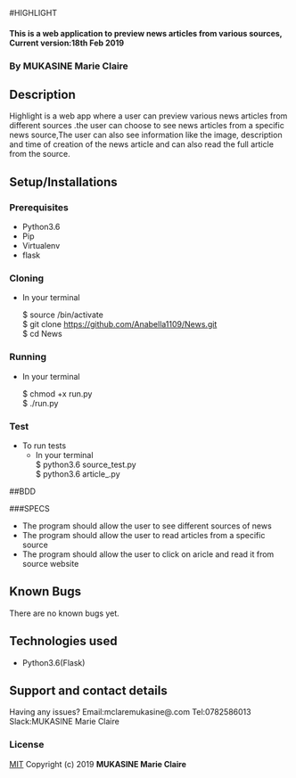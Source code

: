 #HIGHLIGHT
#### This is a web application to preview news articles from various sources, Current version:18th Feb 2019

### By **MUKASINE Marie Claire**
##  Description
Highlight is a web app where a user can preview various news articles from different sources .the user can choose to see news articles from a specific news source,The user can also see information like the image, description and time of creation of the news article and can also read the full article from the source.

## Setup/Installations

### Prerequisites
* Python3.6
* Pip
* Virtualenv
* flask

### Cloning
* In your terminal <br>

    $ source <name of virtual environment>/bin/activate<br>
    $ git clone https://github.com/Anabella1109/News.git<br>
    $ cd News

### Running
 * In your terminal<br>

     $ chmod +x run.py<br>
     $ ./run.py

### Test
* To run tests
  * In your terminal<br>
  $ python3.6 source_test.py<br>
   $ python3.6 article_.py


##BDD

###SPECS


* The program should allow the user to see different sources of news
* The program should allow the user to read articles from a specific source
* The program should allow the user to click on aricle and read it from source website



## Known Bugs

There are no known bugs yet.

## Technologies used

* Python3.6(Flask)

## Support and contact details

Having any issues?
Email:mclaremukasine@.com
Tel:0782586013
Slack:MUKASINE Marie Claire
### License

[MIT](https://choosealicense.com/licenses/mit/)
Copyright (c) 2019 **MUKASINE Marie Claire**


